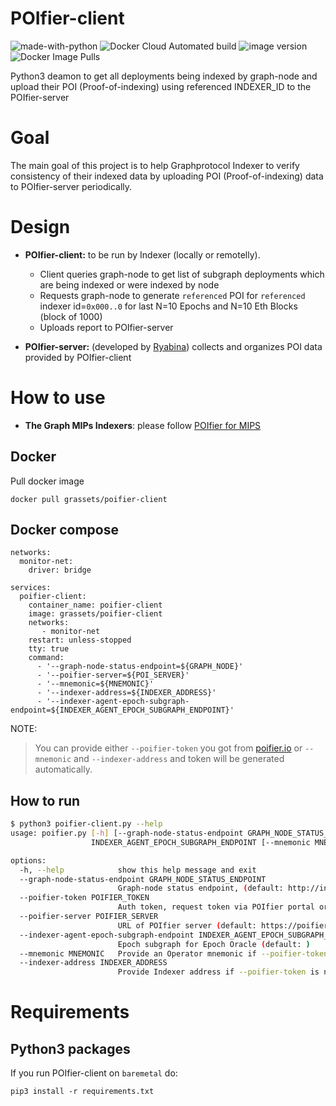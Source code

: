 # POIfier-client
![made-with-python](https://img.shields.io/badge/made%20with-Python3-1f425f.svg)
![Docker Cloud Automated build](https://img.shields.io/docker/cloud/automated/grassets/poifier-client?color=green)
![image version](https://img.shields.io/docker/v/grassets/poifier-client?sort=semver)
![Docker Image Pulls](https://img.shields.io/docker/pulls/grassets/poifier-client.svg)

Python3 deamon to get all deployments being indexed by graph-node and upload their POI (Proof-of-indexing) using referenced INDEXER_ID to the POIfier-server

# Goal

The main goal of this project is to help Graphprotocol Indexer to verify consistency of their indexed data by uploading POI (Proof-of-indexing) data to POIfier-server periodically.

# Design

* **POIfier-client:** to be run by Indexer (locally or remotelly).
  * Client queries graph-node to get list of subgraph deployments which are being indexed or were indexed by node
  * Requests graph-node to generate `referenced` POI for `referenced` indexer id=`0x000..0` for last N=10 Epochs and N=10 Eth Blocks (block of 1000)
  * Uploads report to POIfier-server

* **POIfier-server:** (developed by [Ryabina](https://github.com/Ryabina-io)) collects and organizes POI data provided by POIfier-client 


# How to use

 - **The Graph MIPs Indexers**: please follow [POIfier for MIPS](https://github.com/grassets-tech/graphrpotocol-POIfier-client/blob/main/MIPs/poifier-client-mips.md)


## Docker

Pull docker image

`docker pull grassets/poifier-client`


## Docker compose

```
networks:
  monitor-net:
    driver: bridge

services:
  poifier-client:
    container_name: poifier-client
    image: grassets/poifier-client
    networks:
       - monitor-net
    restart: unless-stopped
    tty: true
    command: 
      - '--graph-node-status-endpoint=${GRAPH_NODE}'
      - '--poifier-server=${POI_SERVER}'
      - '--mnemonic=${MNEMONIC}'
      - '--indexer-address=${INDEXER_ADDRESS}'
      - '--indexer-agent-epoch-subgraph-endpoint=${INDEXER_AGENT_EPOCH_SUBGRAPH_ENDPOINT}'

```
NOTE:
> You can provide either `--poifier-token` you got from [poifier.io](https://poifier.io) or `--mnemonic` and `--indexer-address` and token will be generated automatically.

## How to run

```bash
$ python3 poifier-client.py --help
usage: poifier.py [-h] [--graph-node-status-endpoint GRAPH_NODE_STATUS_ENDPOINT] [--poifier-token POIFIER_TOKEN] --poifier-server POIFIER_SERVER --indexer-agent-epoch-subgraph-endpoint
                  INDEXER_AGENT_EPOCH_SUBGRAPH_ENDPOINT [--mnemonic MNEMONIC] [--indexer-address INDEXER_ADDRESS]

options:
  -h, --help            show this help message and exit
  --graph-node-status-endpoint GRAPH_NODE_STATUS_ENDPOINT
                        Graph-node status endpoint, (default: http://index-node-0:8030/graphql)
  --poifier-token POIFIER_TOKEN
                        Auth token, request token via POIfier portal or provide keys --mnemonic and --indexer-address
  --poifier-server POIFIER_SERVER
                        URL of POIfier server (default: https://poifier.io)
  --indexer-agent-epoch-subgraph-endpoint INDEXER_AGENT_EPOCH_SUBGRAPH_ENDPOINT
                        Epoch subgraph for Epoch Oracle (default: )
  --mnemonic MNEMONIC   Provide an Operator mnemonic if --poifier-token is not provided
  --indexer-address INDEXER_ADDRESS
                        Provide Indexer address if --poifier-token is not provided
```

# Requirements

## Python3 packages

If you run POIfier-client on `baremetal` do:

```pip3 install -r requirements.txt```
